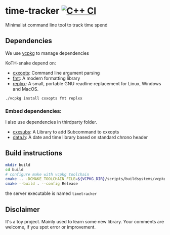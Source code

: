 # time-tracker [![C++ CI](https://github.com/edmBernard/time-tracker/workflows/C++%20CI/badge.svg?branch=master)](https://github.com/edmBernard/time-tracker/actions)
Minimalist command line tool to track time spend

## Dependencies

We use [vcpkg](https://github.com/Microsoft/vcpkg) to manage dependencies

KoTH-snake depend on:
- [cxxopts](https://github.com/jarro2783/cxxopts): Command line argument parsing
- [fmt](https://fmt.dev/latest/index.html): A modern formatting library
- [replxx](https://github.com/AmokHuginnsson/replxx): A small, portable GNU readline replacement for Linux, Windows and MacOS.

```
./vcpkg install cxxopts fmt replxx
```

### Embed dependencies:

I also use dependencies in thirdparty folder.

- [cxxsubs](https://github.com/edmBernard/cxxsubs): A Library to add Subcommand to cxxopts
- [data.h](https://github.com/HowardHinnant/date): A date and time library based on standard chrono header


## Build instructions

```bash
mkdir build
cd build
# configure make with vcpkg toolchain
cmake .. -DCMAKE_TOOLCHAIN_FILE=${VCPKG_DIR}/scripts/buildsystems/vcpkg.cmake
cmake --build . --config Release
```

the server executable is named `timetracker`

## Disclaimer

It's a toy project. Mainly used to learn some new library.
Your comments are welcome, if you spot error or improvement.
